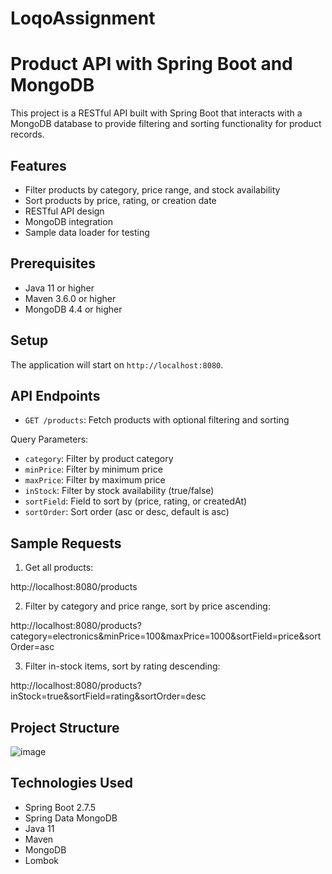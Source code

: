 # LoqoAssignment
# Product API with Spring Boot and MongoDB

This project is a RESTful API built with Spring Boot that interacts with a MongoDB database to provide filtering and sorting functionality for product records.

## Features

- Filter products by category, price range, and stock availability
- Sort products by price, rating, or creation date
- RESTful API design
- MongoDB integration
- Sample data loader for testing

## Prerequisites

- Java 11 or higher
- Maven 3.6.0 or higher
- MongoDB 4.4 or higher

## Setup

The application will start on `http://localhost:8080`.

## API Endpoints

- `GET /products`: Fetch products with optional filtering and sorting

Query Parameters:
- `category`: Filter by product category
- `minPrice`: Filter by minimum price
- `maxPrice`: Filter by maximum price
- `inStock`: Filter by stock availability (true/false)
- `sortField`: Field to sort by (price, rating, or createdAt)
- `sortOrder`: Sort order (asc or desc, default is asc)

## Sample Requests

1. Get all products:



 http://localhost:8080/products

 
2. Filter by category and price range, sort by price ascending:



 http://localhost:8080/products?category=electronics&minPrice=100&maxPrice=1000&sortField=price&sortOrder=asc



3. Filter in-stock items, sort by rating descending:



 http://localhost:8080/products?inStock=true&sortField=rating&sortOrder=desc
## Project Structure

![image](https://github.com/user-attachments/assets/40611a32-ce18-46c6-a46a-491d79aa1edf)

## Technologies Used

- Spring Boot 2.7.5
- Spring Data MongoDB
- Java 11
- Maven
- MongoDB
- Lombok
